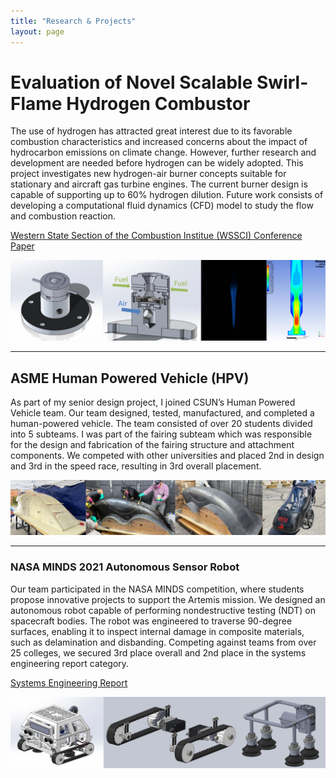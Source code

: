 ```yaml
---
title: "Research & Projects"
layout: page 
---
```


# Evaluation of Novel Scalable Swirl-Flame Hydrogen Combustor 
The use of hydrogen has attracted great interest due to its favorable combustion characteristics and increased concerns about the impact of hydrocarbon emissions on climate change. However, further research and development are needed before hydrogen can be widely adopted. This project investigates new hydrogen-air burner concepts suitable for stationary and aircraft gas turbine engines. The current burner design is capable of supporting up to 60% hydrogen dilution. Future work consists of developing a computational fluid dynamics (CFD) model to study the flow and combustion reaction. 

[Western State Section of the Combustion Institue (WSSCI) Conference Paper](ResearchPaper.pdf)

![Image2](researchpic.png)

---

## ASME Human Powered Vehicle (HPV) 
As part of my senior design project, I joined CSUN’s Human Powered Vehicle team. Our team designed, tested, manufactured, and completed a human-powered vehicle. The team consisted of over 20 students divided into 5 subteams. I was part of the fairing subteam which was responsible for the design and fabrication of the fairing structure and attachment components. We competed with other universities and placed 2nd in design and 3rd in the speed race, resulting in 3rd overall placement. 

![Image3](hpv.png)

---

### NASA MINDS 2021 Autonomous Sensor Robot 
Our team participated in the NASA MINDS competition, where students propose innovative projects to support the Artemis mission. We designed an autonomous robot capable of performing nondestructive testing (NDT) on spacecraft bodies. The robot was engineered to traverse 90-degree surfaces, enabling it to inspect internal damage in composite materials, such as delamination and disbanding. Competing against teams from over 25 colleges, we secured 3rd place overall and 2nd place in the systems engineering report category.

[Systems Engineering Report](nasaminds21.pdf)

![Image4](minds2021.png)
